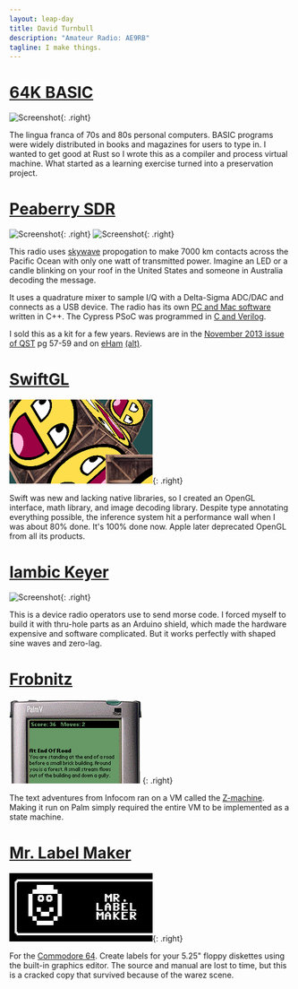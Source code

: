 ```yaml
---
layout: leap-day
title: David Turnbull
description: "Amateur Radio: AE9RB"
tagline: I make things.
---
```

<style>
.right { float: right; clear: right; margin-left: 7px}
h1 { clear: right; width: 100%;}
#banner .tagline { padding: 10px; font-size: 16px; max-width: 600px;  margin: 6px auto; }
</style>

# [64K BASIC](https://www.basic-lang.org/)
![Screenshot](../assets/basic1701.png){: .right}

The lingua franca of 70s and 80s personal computers. BASIC programs were widely distributed in books and magazines for users to type in. I wanted to get good at Rust so I wrote this as a compiler and process virtual machine. What started as a learning exercise turned into a preservation project.

# [Peaberry SDR](peaberry)
![Screenshot](../assets/peaberry/peaberryCW.jpg){: .right}
![Screenshot](../assets/peaberry/peaberryV2.jpg){: .right}

This radio uses [skywave](https://en.wikipedia.org/wiki/Skywave)
propogation to make 7000 km contacts across the Pacific Ocean with
only one watt of transmitted power. Imagine an LED or a candle
blinking on your roof in the United States and someone in
Australia decoding the message.

It uses a quadrature mixer to sample I/Q with a Delta-Sigma ADC/DAC
and connects as a USB device. The radio has its own
[PC and Mac software](https://github.com/AE9RB/peaberry-cw)
written in C++. The Cypress PSoC was programmed in
[C and Verilog](https://github.com/AE9RB/peaberry).

I sold this as a kit for a few years. Reviews are in the
[November 2013 issue of QST](http://www.arrl.org/files/file/QST/This%20Month%20in%20QST/November%202013/TOC.pdf) pg 57-59
and on [eHam](https://www.eham.net/reviews/view-product?id=10690)
[(alt)](https://www.eham.net/reviews/view-product?id=11577).

# [SwiftGL](https://swiftgl.github.io/)
![Screenshot](assets/swiftgl.png){: .right}

Swift was new and lacking native libraries, so I created
an OpenGL interface, math library, and image decoding library.
Despite type annotating everything possible, the inference system
hit a performance wall when I was about 80% done. It's 100% done now.
Apple later deprecated OpenGL from all its products.

# [Iambic Keyer](https://github.com/AE9RB/iambino)
![Screenshot](../assets/iambino1.jpg){: .right}

This is a device radio operators use to send morse code. I forced myself to build it with thru-hole parts as an Arduino shield, which made the hardware expensive and software complicated. But it works perfectly with shaped sine waves and zero-lag.

# [Frobnitz](http://frobnitz.sourceforge.net/)
![Screenshot](assets/frobnitz.png){: .right}

The text adventures from Infocom ran on a VM called the
[Z-machine](https://en.wikipedia.org/wiki/Z-machine).
Making it run on Palm simply required the entire VM to be implemented as a state machine.

# [Mr. Label Maker](assets/labelmaker.d64.zip)
![Screenshot](assets/labelmaker.jpg){: .right}

For the [Commodore 64](https://en.wikipedia.org/wiki/Commodore_64).
Create labels for your 5.25" floppy diskettes using the built-in
graphics editor. The source and manual are lost to time, but this
is a cracked copy that survived because of the warez scene.
